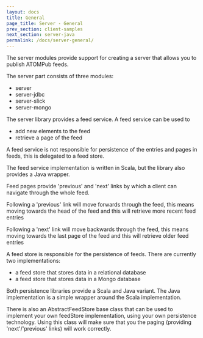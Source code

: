 ```yaml
---
layout: docs
title: General
page_title: Server - General
prev_section: client-samples
next_section: server-java
permalink: /docs/server-general/
---
```


The server modules provide support for creating a server that allows you to publish ATOMPub feeds.

The server part consists of three modules:

- server
- server-jdbc
- server-slick
- server-mongo

The server library provides a feed service. A feed service can be used to

- add new elements to the feed
- retrieve a page of the feed

A feed service is not responsible for persistence of the entries and pages in feeds, this is delegated to a feed store.

The feed service implementation is written in Scala, but the library also provides a Java wrapper.

Feed pages provide 'previous' and 'next' links by which a client can navigate through the whole feed.

Following a 'previous' link will move forwards through the feed, this means moving towards the head of the feed
and this will retrieve more recent feed entries

Following a 'next' link will move backwards through the feed, this means moving towards the last page of the feed
and this will retrieve older feed entries

A feed store is responsible for the persistence of feeds. There are currently two implementations:

- a feed store that stores data in a relational database
- a feed store that stores data in a Mongo database

Both persistence libraries provide a Scala and Java variant. The Java implementation is a simple wrapper around the Scala implementation.

There is also an AbstractFeedStore base class that can be used to implement your own feedStore implementation,
using your own persistence technology. Using this class will make sure that you the paging (providing 'next'/'previous' links)
 will work correctly.


